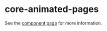 core-animated-pages
===================

See the [component page](http://polymer-project.org/docs/elements/core-elements.html#core-animated-pages) for more information.
